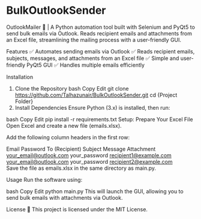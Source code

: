 # BulkOutlookSender
OutlookMailer 📨 | A Python automation tool built with Selenium and PyQt5 to send bulk emails via Outlook. Reads recipient emails and attachments from an Excel file, streamlining the mailing process with a user-friendly GUI. 

Features
✅ Automates sending emails via Outlook
✅ Reads recipient emails, subjects, messages, and attachments from an Excel file
✅ Simple and user-friendly PyQt5 GUI
✅ Handles multiple emails efficiently

Installation
1. Clone the Repository
bash
Copy
Edit
git clone https://github.com/Talhazunair/BulkOutlookSender.git
cd {Project Folder}
2. Install Dependencies
Ensure Python (3.x) is installed, then run:

bash
Copy
Edit
pip install -r requirements.txt
Setup: Prepare Your Excel File
Open Excel and create a new file (emails.xlsx).

Add the following column headers in the first row:

Email	Password	To (Recipient)	Subject	Message	Attachment
your_email@outlook.com	your_password	recipient1@example.com	
your_email@outlook.com	your_password	recipient2@example.com	
Save the file as emails.xlsx in the same directory as main.py.

Usage
Run the software using:

bash
Copy
Edit
python main.py
This will launch the GUI, allowing you to send bulk emails with attachments via Outlook.

License
📜 This project is licensed under the MIT License.

